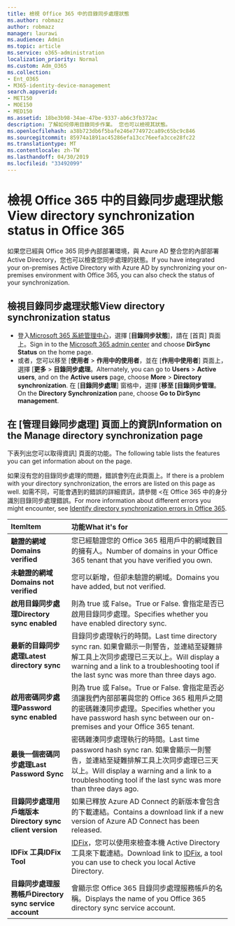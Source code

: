 ```yaml
---
title: 檢視 Office 365 中的目錄同步處理狀態
ms.author: robmazz
author: robmazz
manager: laurawi
ms.audience: Admin
ms.topic: article
ms.service: o365-administration
localization_priority: Normal
ms.custom: Adm_O365
ms.collection:
- Ent_O365
- M365-identity-device-management
search.appverid:
- MET150
- MOE150
- MED150
ms.assetid: 18be3b98-34ae-47be-9337-ab6c3fb372ac
description: 了解如何停用目錄同步作業。 您也可以檢視其狀態。
ms.openlocfilehash: a38b723db6f5bafe246e774972ca89c65bc9c846
ms.sourcegitcommit: 85974a1891ac45286efa13cc76eefa3cce28fc22
ms.translationtype: MT
ms.contentlocale: zh-TW
ms.lasthandoff: 04/30/2019
ms.locfileid: "33492099"
---
```

# <a name="view-directory-synchronization-status-in-office-365"></a><span data-ttu-id="4b1e1-104">檢視 Office 365 中的目錄同步處理狀態</span><span class="sxs-lookup"><span data-stu-id="4b1e1-104">View directory synchronization status in Office 365</span></span>

<span data-ttu-id="4b1e1-105">如果您已經與 Office 365 同步內部部署環境，與 Azure AD 整合您的內部部署 Active Directory，您也可以檢查您同步處理的狀態。</span><span class="sxs-lookup"><span data-stu-id="4b1e1-105">If you have integrated your on-premises Active Directory with Azure AD by synchronizing your on-premises environment with Office 365, you can also check the status of your synchronization.</span></span>
  
## <a name="view-directory-synchronization-status"></a><span data-ttu-id="4b1e1-106">檢視目錄同步處理狀態</span><span class="sxs-lookup"><span data-stu-id="4b1e1-106">View directory synchronization status</span></span>

- <span data-ttu-id="4b1e1-107">登入[Microsoft 365 系統管理中心](https://admin.microsoft.com)，選擇 [**目錄同步狀態**]，請在 [首頁] 頁面上。</span><span class="sxs-lookup"><span data-stu-id="4b1e1-107">Sign in to the [Microsoft 365 admin center](https://admin.microsoft.com) and choose **DirSync Status** on the home page.</span></span>
- <span data-ttu-id="4b1e1-108">或者，您可以移至 [**使用者** \> **作用中的使用者**，並在 [**作用中使用者**] 頁面上，選擇 [**更多** \> **目錄同步處理**。</span><span class="sxs-lookup"><span data-stu-id="4b1e1-108">Alternately, you can go to **Users** \> **Active users**, and on the **Active users** page, choose **More** \> **Directory synchronization**.</span></span> <span data-ttu-id="4b1e1-109">在 [**目錄同步處理**] 窗格中，選擇 [**移至 [目錄同步管理**。</span><span class="sxs-lookup"><span data-stu-id="4b1e1-109">On the **Directory Synchronization** pane, choose **Go to DirSync management**.</span></span>

## <a name="information-on-the-manage-directory-synchronization-page"></a><span data-ttu-id="4b1e1-110">在 [管理目錄同步處理] 頁面上的資訊</span><span class="sxs-lookup"><span data-stu-id="4b1e1-110">Information on the Manage directory synchronization page</span></span>

<span data-ttu-id="4b1e1-111">下表列出您可以取得資訊] 頁面的功能。</span><span class="sxs-lookup"><span data-stu-id="4b1e1-111">The following table lists the features you can get information about on the page.</span></span>
  
<span data-ttu-id="4b1e1-112">如果沒有您的目錄同步處理的問題，錯誤會列在此頁面上。</span><span class="sxs-lookup"><span data-stu-id="4b1e1-112">If there is a problem with your directory synchronization, the errors are listed on this page as well.</span></span> <span data-ttu-id="4b1e1-113">如需不同，可能會遇到的錯誤的詳細資訊，請參閱 <<c0>在 Office 365 中的身分識別目錄同步處理錯誤。</span><span class="sxs-lookup"><span data-stu-id="4b1e1-113">For more information about different errors you might encounter, see [Identify directory synchronization errors in Office 365](identify-directory-synchronization-errors.md).</span></span>
  
|<span data-ttu-id="4b1e1-114">**Item**</span><span class="sxs-lookup"><span data-stu-id="4b1e1-114">**Item**</span></span>|<span data-ttu-id="4b1e1-115">**功能**</span><span class="sxs-lookup"><span data-stu-id="4b1e1-115">**What it's for**</span></span>|
|:-----|:-----|
|<span data-ttu-id="4b1e1-116">**驗證的網域**</span><span class="sxs-lookup"><span data-stu-id="4b1e1-116">**Domains verified**</span></span> | <span data-ttu-id="4b1e1-117">您已經驗證您的 Office 365 租用戶中的網域數目的擁有人。</span><span class="sxs-lookup"><span data-stu-id="4b1e1-117">Number of domains in your Office 365 tenant that you have verified you own.</span></span> |
|<span data-ttu-id="4b1e1-118">**未驗證的網域**</span><span class="sxs-lookup"><span data-stu-id="4b1e1-118">**Domains not verified**</span></span> | <span data-ttu-id="4b1e1-119">您可以新增，但卻未驗證的網域。</span><span class="sxs-lookup"><span data-stu-id="4b1e1-119">Domains you have added, but not verified.</span></span> |
|<span data-ttu-id="4b1e1-120">**啟用目錄同步處理**</span><span class="sxs-lookup"><span data-stu-id="4b1e1-120">**Directory sync enabled**</span></span> |<span data-ttu-id="4b1e1-121">則為 true 或 False。</span><span class="sxs-lookup"><span data-stu-id="4b1e1-121">True or False.</span></span> <span data-ttu-id="4b1e1-122">會指定是否已啟用目錄同步處理。</span><span class="sxs-lookup"><span data-stu-id="4b1e1-122">Specifies whether you have enabled directory sync.</span></span> |
|<span data-ttu-id="4b1e1-123">**最新的目錄同步處理**</span><span class="sxs-lookup"><span data-stu-id="4b1e1-123">**Latest directory sync**</span></span> | <span data-ttu-id="4b1e1-124">目錄同步處理執行的時間。</span><span class="sxs-lookup"><span data-stu-id="4b1e1-124">Last time directory sync ran.</span></span> <span data-ttu-id="4b1e1-125">如果會顯示一則警告，並連結至疑難排解工具上次同步處理已三天以上。</span><span class="sxs-lookup"><span data-stu-id="4b1e1-125">Will display a warning and a link to a troubleshooting tool if the last sync was more than three days ago.</span></span> |
|<span data-ttu-id="4b1e1-126">**啟用密碼同步處理**</span><span class="sxs-lookup"><span data-stu-id="4b1e1-126">**Password sync enabled**</span></span> | <span data-ttu-id="4b1e1-127">則為 true 或 False。</span><span class="sxs-lookup"><span data-stu-id="4b1e1-127">True or False.</span></span> <span data-ttu-id="4b1e1-128">會指定是否必須讓我們內部部署與您的 Office 365 租用戶之間的密碼雜湊同步處理。</span><span class="sxs-lookup"><span data-stu-id="4b1e1-128">Specifies whether you have password hash sync between our on-premises and your Office 365 tenant.</span></span> |
|<span data-ttu-id="4b1e1-129">**最後一個密碼同步處理**</span><span class="sxs-lookup"><span data-stu-id="4b1e1-129">**Last Password Sync**</span></span> | <span data-ttu-id="4b1e1-130">密碼雜湊同步處理執行的時間。</span><span class="sxs-lookup"><span data-stu-id="4b1e1-130">Last time password hash sync ran.</span></span> <span data-ttu-id="4b1e1-131">如果會顯示一則警告，並連結至疑難排解工具上次同步處理已三天以上。</span><span class="sxs-lookup"><span data-stu-id="4b1e1-131">Will display a warning and a link to a troubleshooting tool if the last sync was more than three days ago.</span></span> |
|<span data-ttu-id="4b1e1-132">**目錄同步處理用戶端版本**</span><span class="sxs-lookup"><span data-stu-id="4b1e1-132">**Directory sync client version**</span></span> | <span data-ttu-id="4b1e1-133">如果已釋放 Azure AD Connect 的新版本會包含的下載連結。</span><span class="sxs-lookup"><span data-stu-id="4b1e1-133">Contains a download link if a new version of Azure AD Connect has been released.</span></span> |
|<span data-ttu-id="4b1e1-134">**IDFix 工具**</span><span class="sxs-lookup"><span data-stu-id="4b1e1-134">**IDFix Tool**</span></span> | <span data-ttu-id="4b1e1-135">[IDFix](install-and-run-idfix.md)，您可以使用來檢查本機 Active Directory 工具來下載連結。</span><span class="sxs-lookup"><span data-stu-id="4b1e1-135">Download link to [IDFix](install-and-run-idfix.md), a tool you can use to check you local Active Directory.</span></span> |
|<span data-ttu-id="4b1e1-136">**目錄同步處理服務帳戶**</span><span class="sxs-lookup"><span data-stu-id="4b1e1-136">**Directory sync service account**</span></span> | <span data-ttu-id="4b1e1-137">會顯示您 Office 365 目錄同步處理服務帳戶的名稱。</span><span class="sxs-lookup"><span data-stu-id="4b1e1-137">Displays the name of you Office 365 directory sync service account.</span></span> |